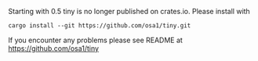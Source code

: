 Starting with 0.5 tiny is no longer published on crates.io.
Please install with

    cargo install --git https://github.com/osa1/tiny.git

If you encounter any problems please see README at https://github.com/osa1/tiny
